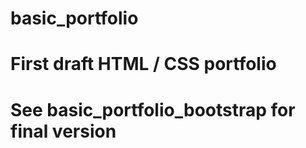 # basic_portfolio

# First draft HTML / CSS portfolio
# See basic_portfolio_bootstrap for final version